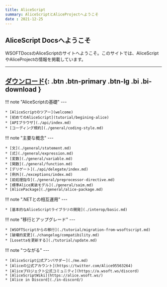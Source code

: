 ```yaml
---
title: AliceScript
summary: AliceScriptとAliceProjectへようこそ
date : 2021-12-25
---
```


## AliceScript Docsへようこそ
WSOFTDocsのAliceScriptのサイトへようこそ。このサイトでは、AliceScriptやAliceProjectの情報を掲載しています。

---
[ ダウンロード](./download.md){: .btn .btn-primary .btn-lg .bi .bi-download }
---

!!! note "AliceScriptの基礎"
    ---
    
    * [AliceScriptのツアー](welcome)
    * [初めてのAliceScript](tutorial/begining-alice)
    * [APIブラウザ](./api/index.md)
    * [コーディング規約](./general/coding-style.md)

!!! note "主要な概念"
    ---

    * [文](./general/statement.md)
    * [式](./general/expression.md)
    * [変数](./general/variable.md)
    * [関数](./general/function.md)
    * [デリゲート](./api/delegate/index.md)
    * [例外](./exceptions/index.md)
    * [前処理指令](./general/preprocessor-directive.md)
    * [標準Alice実装モデル](./general/saim.md)
    * [AlicePackage](./general/alice-package.md)

!!! note ".NETとの相互運用"
    ---

    * [基本的なAliceScriptライブラリの開発](./interop/basic.md)

!!! note "移行とアップグレード"
    ---
    
    * [WSOFTScriptからの移行](./tutorial/migration-from-wsoftscript.md)
    * [破壊的変更](./changelog/compatibility.md)
    * [Losettaを更新する](./tutorial/update.md)

!!! note "つながる"
    ---

    * [AliceScript公式アンバサダー](./me.md)
    * [Aliceの公式アカウント](https://twitter.com/Alice95563264)
    * [Aliceプロジェクト公式コミュニティ](https://a.wsoft.ws/discord)
    * [AliceScriptWiki](https://alice.wsoft.ws/)
    * [Alice in Discord](./in-discord/)